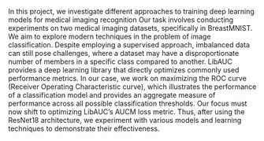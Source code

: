 In this project, we investigate different approaches to training deep learning models for medical imaging recognition Our task involves conducting experiments on two medical imaging
datasets, specifically in BreastMNIST. We aim to explore modern techniques in the
problem of image classification. Despite employing a supervised approach, imbalanced data can still pose
challenges, where a dataset may have a disproportionate number of members in a specific class compared
to another. LibAUC provides a deep learning library that directly optimizes commonly used performance
metrics. In our case, we work on maximizing the ROC curve (Receiver Operating Characteristic curve),
which illustrates the performance of a classification model and provides an aggregate measure of performance across all possible classification thresholds. Our focus must now shift to optimizing LibAUC’s
AUCM loss metric. Thus, after using the ResNet18 architecture, we experiment with various models and learning
techniques to demonstrate their effectiveness.
